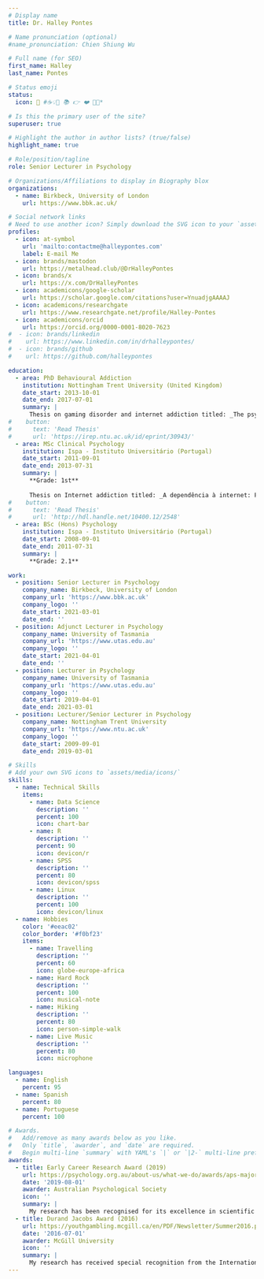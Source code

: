```yaml
---
# Display name
title: Dr. Halley Pontes

# Name pronunciation (optional)
#name_pronunciation: Chien Shiung Wu

# Full name (for SEO)
first_name: Halley
last_name: Pontes

# Status emoji
status:
  icon: 💬 #☕️💡💬 📚 👉 ❤️ 🦄✨*

# Is this the primary user of the site?
superuser: true

# Highlight the author in author lists? (true/false)
highlight_name: true

# Role/position/tagline
role: Senior Lecturer in Psychology

# Organizations/Affiliations to display in Biography blox
organizations:
  - name: Birkbeck, University of London
    url: https://www.bbk.ac.uk/

# Social network links
# Need to use another icon? Simply download the SVG icon to your `assets/media/icons/` folder.
profiles:
  - icon: at-symbol
    url: 'mailto:contactme@halleypontes.com'
    label: E-mail Me
  - icon: brands/mastodon
    url: https://metalhead.club/@DrHalleyPontes
  - icon: brands/x
    url: https://x.com/DrHalleyPontes
  - icon: academicons/google-scholar
    url: https://scholar.google.com/citations?user=YnuadjgAAAAJ
  - icon: academicons/researchgate
    url: https://www.researchgate.net/profile/Halley-Pontes
  - icon: academicons/orcid
    url: https://orcid.org/0000-0001-8020-7623
#  - icon: brands/linkedin
#    url: https://www.linkedin.com/in/drhalleypontes/
#  - icon: brands/github
#    url: https://github.com/halleypontes

education:
  - area: PhD Behavioural Addiction
    institution: Nottingham Trent University (United Kingdom)
    date_start: 2013-10-01
    date_end: 2017-07-01
    summary: |
      Thesis on gaming disorder and internet addiction titled: _The psychometrics of Internet addiction and Internet Gaming Disorder: a        step towards measurement unification_
#    button:
#      text: 'Read Thesis'
#      url: 'https://irep.ntu.ac.uk/id/eprint/30943/'
  - area: MSc Clinical Psychology
    institution: Ispa - Instituto Universitário (Portugal)
    date_start: 2011-09-01
    date_end: 2013-07-31
    summary: |
      **Grade: 1st**
      
      Thesis on Internet addiction titled: _A dependência à internet: Fundamentação empírica, teórica e clínica - Da psicologia e              psicometria à ciber-psicologia_
#    button:
#      text: 'Read Thesis'
#      url: 'http://hdl.handle.net/10400.12/2548'
  - area: BSc (Hons) Psychology
    institution: Ispa - Instituto Universitário (Portugal)
    date_start: 2008-09-01
    date_end: 2011-07-31
    summary: |
      **Grade: 2.1**

work:
  - position: Senior Lecturer in Psychology
    company_name: Birkbeck, University of London
    company_url: 'https://www.bbk.ac.uk'
    company_logo: ''
    date_start: 2021-03-01
    date_end: ''
  - position: Adjunct Lecturer in Psychology
    company_name: University of Tasmania
    company_url: 'https://www.utas.edu.au'
    company_logo: ''
    date_start: 2021-04-01
    date_end: ''
  - position: Lecturer in Psychology
    company_name: University of Tasmania
    company_url: 'https://www.utas.edu.au'
    company_logo: ''
    date_start: 2019-04-01
    date_end: 2021-03-01
  - position: Lecturer/Senior Lecturer in Psychology
    company_name: Nottingham Trent University
    company_url: 'https://www.ntu.ac.uk'
    company_logo: ''
    date_start: 2009-09-01
    date_end: 2019-03-01

# Skills
# Add your own SVG icons to `assets/media/icons/`
skills:
  - name: Technical Skills
    items:
      - name: Data Science
        description: ''
        percent: 100
        icon: chart-bar
      - name: R
        description: ''
        percent: 90
        icon: devicon/r
      - name: SPSS
        description: ''
        percent: 80
        icon: devicon/spss
      - name: Linux
        description: ''
        percent: 100
        icon: devicon/linux
  - name: Hobbies
    color: '#eeac02'
    color_border: '#f0bf23'
    items:
      - name: Travelling
        description: ''
        percent: 60
        icon: globe-europe-africa
      - name: Hard Rock
        description: ''
        percent: 100
        icon: musical-note
      - name: Hiking
        description: ''
        percent: 80
        icon: person-simple-walk
      - name: Live Music
        description: ''
        percent: 80
        icon: microphone

languages:
  - name: English
    percent: 95
  - name: Spanish
    percent: 80
  - name: Portuguese
    percent: 100

# Awards.
#   Add/remove as many awards below as you like.
#   Only `title`, `awarder`, and `date` are required.
#   Begin multi-line `summary` with YAML's `|` or `|2-` multi-line prefix and indent 2 spaces below.
awards:
  - title: Early Career Research Award (2019)
    url: https://psychology.org.au/about-us/what-we-do/awards/aps-major-awards/aps-distinguished-contribution-to-major-award/early-career-research-award
    date: '2019-08-01'
    awarder: Australian Psychological Society
    icon: ''
    summary: |
      My research has been recognised for its excellence in scientific achievement in psychology among psychologists in Australia. This        award is intended for candidates whose achievements are outstanding and place them significantly ahead of their peers.
  - title: Durand Jacobs Award (2016)
    url: https://youthgambling.mcgill.ca/en/PDF/Newsletter/Summer2016.pdf
    date: '2016-07-01'
    awarder: McGill University
    icon: ''
    summary: |
      My research has received special recognition from the International Centre For Youth Gambling Problems and High-Risk Behaviors due       to its contributions to the current scientific knowledge of addictive behaviours.
---
```

